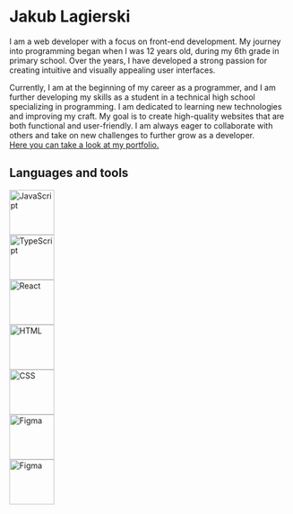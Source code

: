 # Jakub Lagierski

I am a web developer with a focus on front-end development. My journey into programming began when I was 12 years old, during my 6th grade in primary school. Over the years, I have developed a strong passion for creating intuitive and visually appealing user interfaces.

Currently, I am at the beginning of my career as a programmer, and I am further developing my skills as a student in a technical high school specializing in programming. I am dedicated to learning new technologies and improving my craft. My goal is to create high-quality websites that are both functional and user-friendly. I am always eager to collaborate with others and take on new challenges to further grow as a developer.  
[Here you can take a look at my portfolio.](https://www.jlag.pl)
## Languages and tools
<img align="left" alt="JavaScript" width="80px" style="padding-right: 200px;" src="https://cdn.jsdelivr.net/gh/devicons/devicon/icons/javascript/javascript-plain.svg" />
<img align="left" alt="TypeScript" width="80px" style="padding-right: 200px;" src="https://cdn.jsdelivr.net/gh/devicons/devicon/icons/typescript/typescript-plain.svg" />
<img align="left" alt="React" width="80px" style="padding-right: 200px;" src="https://cdn.jsdelivr.net/gh/devicons/devicon@latest/icons/react/react-original.svg" />
<img align="left" alt="HTML" width="80px" style="padding-right: 200px;" src="https://cdn.jsdelivr.net/gh/devicons/devicon@latest/icons/html5/html5-original.svg" />
<img align="left" alt="CSS" width="80px" style="padding-right: 200px;" src="https://cdn.jsdelivr.net/gh/devicons/devicon@latest/icons/css3/css3-original.svg" />
<img align="left" alt="Figma" width="80px" style="padding-right: 200px;" src="https://cdn.jsdelivr.net/gh/devicons/devicon@latest/icons/figma/figma-original.svg" />
<img align="left" alt="Figma" width="80px" style="padding-right: 200px;" src="https://cdn.jsdelivr.net/gh/devicons/devicon@latest/icons/figma/figma-original.svg" />


          
